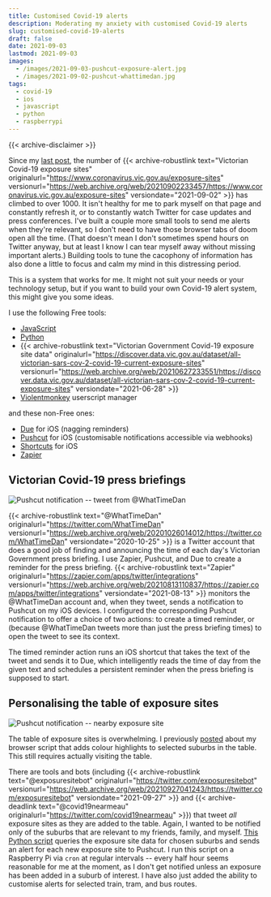 ```yaml
---
title: Customised Covid-19 alerts
description: Moderating my anxiety with customised Covid-19 alerts
slug: customised-covid-19-alerts
draft: false
date: 2021-09-03
lastmod: 2021-09-03
images:
  - /images/2021-09-03-pushcut-exposure-alert.jpg
  - /images/2021-09-02-pushcut-whattimedan.jpg
tags:
  - covid-19
  - ios
  - javascript
  - python
  - raspberrypi
---
```


{{< archive-disclaimer >}}

Since my [last post](/posts/victorian-covid-19-exposure-site-highlighter/), the number of {{< archive-robustlink text="Victorian Covid-19 exposure sites" originalurl="https://www.coronavirus.vic.gov.au/exposure-sites" versionurl="https://web.archive.org/web/20210902233457/https://www.coronavirus.vic.gov.au/exposure-sites" versiondate="2021-09-02" >}} has climbed to over 1000. It isn't healthy for me to park myself on that page and constantly refresh it, or to constantly watch Twitter for case updates and press conferences. I've built a couple more small tools to send me alerts when they're relevant, so I don't need to have those browser tabs of doom open all the time. (That doesn't mean I don't sometimes spend hours on Twitter anyway, but at least I know I can tear myself away without missing important alerts.) Building tools to tune the cacophony of information has also done a little to focus and calm my mind in this distressing period.

This is a system that works for me. It might not suit your needs or your technology setup, but if you want to build your own Covid-19 alert system, this might give you some ideas.

I use the following Free tools:

- [JavaScript](https://developer.mozilla.org/en-US/docs/Web/JavaScript)
- [Python](https://www.python.org/)
- {{< archive-robustlink text="Victorian Government Covid-19 exposure site data" originalurl="https://discover.data.vic.gov.au/dataset/all-victorian-sars-cov-2-covid-19-current-exposure-sites" versionurl="https://web.archive.org/web/20210627233551/https://discover.data.vic.gov.au/dataset/all-victorian-sars-cov-2-covid-19-current-exposure-sites" versiondate="2021-06-28" >}}
- [Violentmonkey](https://violentmonkey.github.io/) userscript manager

and these non-Free ones:

- [Due](https://www.dueapp.com/) for iOS (nagging reminders)
- [Pushcut](https://www.pushcut.io/) for iOS (customisable notifications accessible via webhooks)
- [Shortcuts](https://support.apple.com/en-au/guide/shortcuts/welcome/ios) for iOS
- [Zapier](https://zapier.com/)

## Victorian Covid-19 press briefings

![Pushcut notification -- tweet from @WhatTimeDan](/images/2021-09-02-pushcut-whattimedan.jpg)

{{< archive-robustlink text="@WhatTimeDan" originalurl="https://twitter.com/WhatTimeDan" versionurl="https://web.archive.org/web/20201026014012/https://twitter.com/WhatTimeDan" versiondate="2020-10-25" >}} is a Twitter account that does a good job of finding and announcing the time of each day's Victorian Government press briefing. I use Zapier, Pushcut, and Due to create a reminder for the press briefing. {{< archive-robustlink text="Zapier" originalurl="https://zapier.com/apps/twitter/integrations" versionurl="https://web.archive.org/web/20210813110837/https://zapier.com/apps/twitter/integrations" versiondate="2021-08-13" >}} monitors the @WhatTimeDan account and, when they tweet, sends a notification to Pushcut on my iOS devices. I configured the corresponding Pushcut notification to offer a choice of two actions: to create a timed reminder, or (because @WhatTimeDan tweets more than just the press briefing times) to open the tweet to see its context.

The timed reminder action runs an iOS shortcut that takes the text of the tweet and sends it to Due, which intelligently reads the time of day from the given text and schedules a persistent reminder when the press briefing is supposed to start.

## Personalising the table of exposure sites

![Pushcut notification -- nearby exposure site](/images/2021-09-03-pushcut-exposure-alert.jpg)

The table of exposure sites is overwhelming. I previously [posted](/posts/victorian-covid-19-exposure-site-highlighter) about my browser script that adds colour highlights to selected suburbs in the table. This still requires actually visiting the table.

There are tools and bots (including {{< archive-robustlink text="@exposuresitebot" originalurl="https://twitter.com/exposuresitebot" versionurl="https://web.archive.org/web/20210927041243/https://twitter.com/exposuresitebot" versiondate="2021-09-27" >}} and {{< archive-deadlink text="@covid19nearmeau" originalurl="https://twitter.com/covid19nearmeau" >}}) that tweet *all* exposure sites as they are added to the table. Again, I wanted to be notified only of the suburbs that are relevant to my friends, family, and myself. [This Python script](https://github.com/claudinec/vic-exposure-site-alert) queries the exposure site data for chosen suburbs and sends an alert for each new exposure site to Pushcut. I run this script on a Raspberry Pi via `cron` at regular intervals -- every half hour seems reasonable for me at the moment, as I don't get notified unless an exposure has been added in a suburb of interest. I have also just added the ability to customise alerts for selected train, tram, and bus routes.

